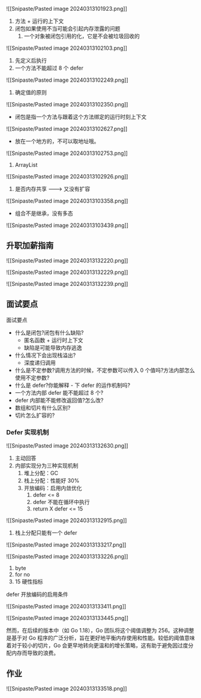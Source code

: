 ![[Snipaste/Pasted image 20240313101923.png]]

1. 方法 + 运行的上下文
2. 闭包如果使用不当可能会引起内存泄露的问题
	1. 一个对象被闭包引用的化，它是不会被垃圾回收的

![[Snipaste/Pasted image 20240313102103.png]]

1. 先定义后执行
2. 一个方法不能超过 8 个 defer

![[Snipaste/Pasted image 20240313102249.png]]

1. 确定值的原则

![[Snipaste/Pasted image 20240313102350.png]]

- 闭包是指一个方法与跟着这个方法绑定的运行时刻上下文

![[Snipaste/Pasted image 20240313102627.png]]

- 放在一个地方的，不可以取地址哦。

![[Snipaste/Pasted image 20240313102753.png]]

1. ArrayList

![[Snipaste/Pasted image 20240313102926.png]]

1. 是否内存共享 ---> 又没有扩容

![[Snipaste/Pasted image 20240313103358.png]]

- 组合不是继承，没有多态

![[Snipaste/Pasted image 20240313103439.png]]

## 升职加薪指南

![[Snipaste/Pasted image 20240313132220.png]]

![[Snipaste/Pasted image 20240313132229.png]]

![[Snipaste/Pasted image 20240313132239.png]]

## 面试要点

面试要点

- 什么是闭包?闭包有什么缺陷?
	- 匿名函数 + 运行时上下文
	- 缺陷是可能导致内存逃逸
- 什么情况下会出现栈溢出?
	- 深度递归调用
- 什么是不定参数?调用方法的时候，不定参数可以传入 0 个值吗?方法内部怎么使用不定参数?
- 什么是 defer?你能解释 - 下 defer 的运作机制吗?
- 一个方法内部 defer 能不能超过 8 个?
- defer 内部能不能修改返回值?怎么改?
- 数组和切片有什么区别?
- 切片怎么扩容的?

### Defer 实现机制

![[Snipaste/Pasted image 20240313132630.png]]

1. 主动回答
2. 内部实现分为三种实现机制
	1. 堆上分配：GC
	2. 栈上分配：性能好 30%
	3. 开放编码：启用内敛优化
		1. defer <= 8
		2. defer 不能在循环中执行
		3. return X defer <= 15

![[Snipaste/Pasted image 20240313132915.png]]

1. 栈上分配只能有一个 defer

![[Snipaste/Pasted image 20240313133217.png]]

![[Snipaste/Pasted image 20240313133226.png]]

1. byte
2. for no
3. 15 硬性指标

defer 开放编码的启用条件

![[Snipaste/Pasted image 20240313133411.png]]

![[Snipaste/Pasted image 20240313133445.png]]

然而，在后续的版本中（如 Go 1.18），Go 团队将这个阈值调整为 256。这种调整是基于对 Go 程序的广泛分析，旨在更好地平衡内存使用和性能。较低的阈值意味着对于较小的切片，Go 会更早地转向更温和的增长策略，这有助于避免因过度分配内存而导致的浪费。

## 作业

![[Snipaste/Pasted image 20240313133518.png]]
